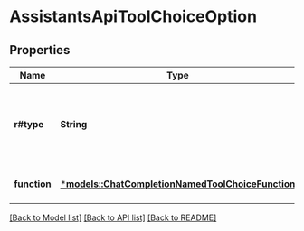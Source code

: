 # AssistantsApiToolChoiceOption

## Properties
Name | Type | Description | Notes
------------ | ------------- | ------------- | -------------
**r#type** | **String** | The type of the tool. If type is `function`, the function name must be set | 
**function** | [***models::ChatCompletionNamedToolChoiceFunction**](ChatCompletionNamedToolChoice_function.md) |  | [optional] [default to None]

[[Back to Model list]](../README.md#documentation-for-models) [[Back to API list]](../README.md#documentation-for-api-endpoints) [[Back to README]](../README.md)


